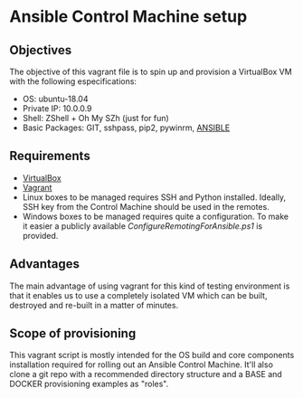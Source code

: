 # Ansible Control Machine setup

## Objectives
The objective of this vagrant file is to spin up and provision a VirtualBox VM with the following especifications:

- OS: ubuntu-18.04
- Private IP: 10.0.0.9
- Shell: ZShell + Oh My SZh (just for fun)
- Basic Packages: GIT, sshpass, pip2, pywinrm, [ANSIBLE](https://docs.ansible.com/ansible/latest/index.html)

## Requirements

- [VirtualBox](https://www.virtualbox.org/)
- [Vagrant](https://www.vagrantup.com/downloads.html)
- Linux boxes to be managed requires SSH and Python installed. Ideally, SSH key from the Control Machine should be used in the remotes.
- Windows boxes to be managed requires quite a configuration. To make it easier a publicly available *ConfigureRemotingForAnsible.ps1* is provided.

## Advantages
The main advantage of using vagrant for this kind of testing environment is that it enables us to use a completely isolated VM which can be built, destroyed and re-built in a matter of minutes.

## Scope of provisioning
This vagrant script is mostly intended for the OS build and core components installation required for rolling out an Ansible Control Machine. It'll also clone a git repo with a recommended directory structure and a BASE and DOCKER provisioning examples as "roles".